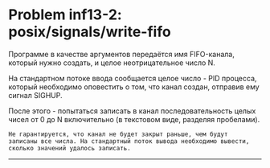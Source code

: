 **Problem inf13-2: posix/signals/write-fifo**
================================================

Программе в качестве аргументов передаётся имя FIFO-канала, который нужно создать, и целое неотрицательное число N.

На стандартном потоке ввода сообщается целое число - PID процесса, который необходимо оповестить о том, что канал создан, отправив ему сигнал SIGHUP.

После этого - попытаться записать в канал последовательность целых чисел от 0 до N включительно (в текстовом виде, разделяя пробелами).

    Не гарантируется, что канал не будет закрыт раньше, чем будут 
    записаны все числа. На стандартный поток вывода необходимо вывести, 
    сколько значений удалось записать.

***
